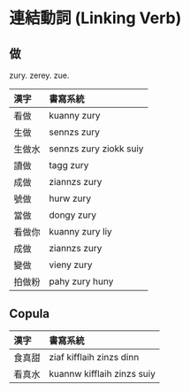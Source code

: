 # 連結動詞 (Linking Verb)

## 做

zury. zerey. zue.

| 漢字 | 書寫系統 |
| :--- | :--- |
| 看做 | kuanny zury |
| 生做 | sennzs zury |
| 生做水 | sennzs zury ziokk suiy |
| 讀做 | tagg zury |
| 成做 | ziannzs zury |
| 號做 | hurw zury |
| 當做 | dongy zury |
| 看做你 | kuanny zury liy |
| 成做 | ziannzs zury |
| 變做 | vieny zury |
| 拍做粉 | pahy zury huny |

## Copula

| 漢字 | 書寫系統 |
| :--- | :--- |
| 食真甜 | ziaf kifflaih zinzs dinn |
| 看真水 | kuannw kifflaih zinzs suiy |
